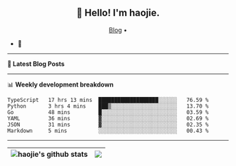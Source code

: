 <h2 align="center">👋 Hello! I'm haojie.</h2>
<p align="center">
  <a href="https://aoyouer.com">Blog</a> •
</p>


- 🔭 


-------

**📝 Latest Blog Posts**


-------

📊 **Weekly development breakdown**
<!--START_SECTION:waka-->

```text
TypeScript   17 hrs 13 mins  ███████████████████░░░░░░   76.59 %
Python       3 hrs 4 mins    ███▒░░░░░░░░░░░░░░░░░░░░░   13.70 %
Go           48 mins         █░░░░░░░░░░░░░░░░░░░░░░░░   03.59 %
YAML         36 mins         ▓░░░░░░░░░░░░░░░░░░░░░░░░   02.69 %
JSON         31 mins         ▓░░░░░░░░░░░░░░░░░░░░░░░░   02.35 %
Markdown     5 mins          ░░░░░░░░░░░░░░░░░░░░░░░░░   00.43 %
```

<!--END_SECTION:waka-->

-------



| <img align="center" src="https://github-readme-stats.vercel.app/api?username=haojie06&show_icons=true&theme=graywhite&show_icons=true&count_private=true&include_all_commits=true&hide_border=true" alt="haojie's github stats" /> | <img align="center" src="https://github-readme-stats.vercel.app/api/top-langs/?username=haojie06&layout=compact&theme=graywhite&hide_border=true&hide=css,html" /> |
| ------------- | ------------- |


